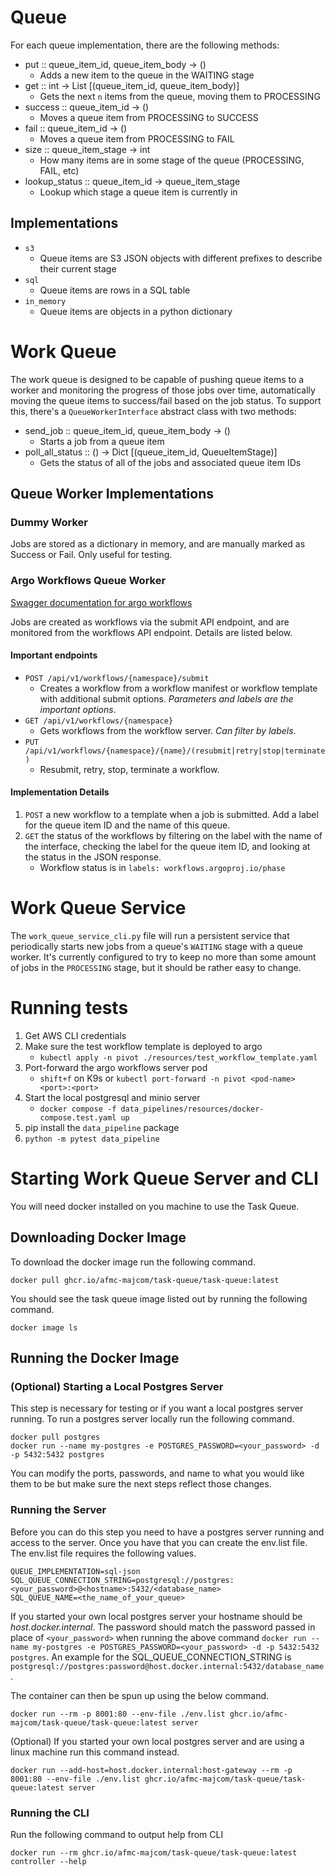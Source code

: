 # Queue

For each queue implementation, there are the following methods:
- put :: queue_item_id, queue_item_body -> ()
    - Adds a new item to the queue in the WAITING stage
- get :: int -> List [(queue_item_id, queue_item_body)]
    - Gets the next `n` items from the queue, moving them to PROCESSING
- success :: queue_item_id -> ()
    - Moves a queue item from PROCESSING to SUCCESS
- fail :: queue_item_id -> ()
    - Moves a queue item from PROCESSING to FAIL
- size :: queue_item_stage -> int
    - How many items are in some stage of the queue (PROCESSING, FAIL, etc)
- lookup_status :: queue_item_id -> queue_item_stage
    - Lookup which stage a queue item is currently in

## Implementations

- `s3`
    - Queue items are S3 JSON objects with different prefixes to describe their current stage
- `sql`
    - Queue items are rows in a SQL table
- `in_memory`
    - Queue items are objects in a python dictionary

# Work Queue

The work queue is designed to be capable of pushing queue items to a worker and monitoring the progress of those jobs over time, automatically moving the queue items to success/fail based on the job status. To support this, there's a `QueueWorkerInterface` abstract class with two methods:

- send_job :: queue_item_id, queue_item_body -> ()
    - Starts a job from a queue item
- poll_all_status :: () -> Dict [(queue_item_id, QueueItemStage)]
    - Gets the status of all of the jobs and associated queue item IDs

## Queue Worker Implementations

### Dummy Worker

Jobs are stored as a dictionary in memory, and are manually marked as Success or Fail. Only useful for testing. 

### Argo Workflows Queue Worker

[Swagger documentation for argo workflows](https://argo-workflows.readthedocs.io/en/stable/swagger/)

Jobs are created as workflows via the submit API endpoint, and are monitored from the workflows API endpoint. Details are listed below. 

#### Important endpoints

- `POST /api/v1/workflows/{namespace}/submit`
  - Creates a workflow from a workflow manifest or workflow template with additional submit options. *Parameters and labels are the important options*. 
- `GET /api/v1/workflows/{namespace}`
  - Gets workflows from the workflow server. *Can filter by labels*. 
- `PUT /api/v1/workflows/{namespace}/{name}/(resubmit|retry|stop|terminate)`
  - Resubmit, retry, stop, terminate a workflow.

#### Implementation Details

1. `POST` a new workflow to a template when a job is submitted. Add a label for the queue item ID and the name of this queue. 
2. `GET` the status of the workflows by filtering on the label with the name of the interface, checking the label for the queue item ID, and looking at the status in the JSON response.
    - Workflow status is in `labels: workflows.argoproj.io/phase`

# Work Queue Service

The `work_queue_service_cli.py` file will run a persistent service that periodically starts new jobs from a queue's `WAITING` stage with a queue worker. It's currently configured to try to keep no more than some amount of jobs in the `PROCESSING` stage, but it should be rather easy to change. 

# Running tests

1. Get AWS CLI credentials
2. Make sure the test workflow template is deployed to argo
    - `kubectl apply -n pivot ./resources/test_workflow_template.yaml`
3. Port-forward the argo workflows server pod
    - `shift+f` on K9s or `kubectl port-forward -n pivot <pod-name> <port>:<port>`
4. Start the local postgresql and minio server
    - `docker compose -f data_pipelines/resources/docker-compose.test.yaml up`
5. pip install the `data_pipeline` package
6. `python -m pytest data_pipeline`

# Starting Work Queue Server and CLI

You will need docker installed on you machine to use the Task Queue.

## Downloading Docker Image

To download the docker image run the following command.

```
docker pull ghcr.io/afmc-majcom/task-queue/task-queue:latest
```

You should see the task queue image listed out by running the following command.

```
docker image ls
```

## Running the Docker Image

### (Optional) Starting a Local Postgres Server

This step is necessary for testing or if you want a local postgres server running. To run a postgres server locally run the following command.

```
docker pull postgres 
docker run --name my-postgres -e POSTGRES_PASSWORD=<your_password> -d -p 5432:5432 postgres
```

You can modify the ports, passwords, and name to what you would like them to be but make sure the next steps reflect those changes.

### Running the Server

Before you can do this step you need to have a postgres server running and access to the server. Once you have that you can create the env.list file. The env.list file requires the following values.

```
QUEUE_IMPLEMENTATION=sql-json
SQL_QUEUE_CONNECTION_STRING=postgresql://postgres:<your_password>@<hostname>:5432/<database_name>
SQL_QUEUE_NAME=<the_name_of_your_queue>
```

If you started your own local postgres server your hostname should be _host.docker.internal_. The password should match the password passed in place of `<your_password>` when running the above command `docker run --name my-postgres -e POSTGRES_PASSWORD=<your_password> -d -p 5432:5432 postgres`. An example for the SQL_QUEUE_CONNECTION_STRING is `postgresql://postgres:password@host.docker.internal:5432/database_name`.

The container can then be spun up using the below command.

```
docker run --rm -p 8001:80 --env-file ./env.list ghcr.io/afmc-majcom/task-queue/task-queue:latest server 
```

(Optional) If you started your own local postgres server and are using a linux machine run this command instead.

```
docker run --add-host=host.docker.internal:host-gateway --rm -p 8001:80 --env-file ./env.list ghcr.io/afmc-majcom/task-queue/task-queue:latest server 
```

### Running the CLI

Run the following command to output help from CLI

```
docker run --rm ghcr.io/afmc-majcom/task-queue/task-queue:latest controller --help
```

